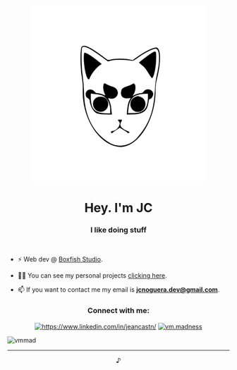 <a href="https://linkedin.com/in//jeancastn/"><p align="center"><img src="https://github.com/VmMad/vmmad/blob/main/assets/mask%20inverted.svg?short_path=ce098bd" width="400" height="400"/></p></a>
<h1 align="center">Hey. I'm JC</h1>

<h3 align="center"> I like doing stuff</h3></br>


- ⚡ Web dev @ [Boxfish Studio](https://github.com/boxfish-studio).

- 👨‍💻 You can see my personal projects [clicking here](https://github.com/VmMad/MyProjects).

- 📫 If you want to contact me my email is **jcnoguera.dev@gmail.com**.




<h3 align="center">Connect with me:</h3>
<p align="center">
<a href="https://linkedin.com/in//jeancastn/" target="blank"><img align="center" src="https://raw.githubusercontent.com/rahuldkjain/github-profile-readme-generator/master/src/images/icons/Social/linked-in-alt.svg" alt="https://www.linkedin.com/in/jeancastn/" height="30" width="40" /></a>
<a href="https://instagram.com/vm.madness" target="blank"><img align="center" src="https://raw.githubusercontent.com/rahuldkjain/github-profile-readme-generator/master/src/images/icons/Social/instagram.svg" alt="vm.madness" height="30" width="40" /></a>
</p>
<p align="left"> <img src="https://komarev.com/ghpvc/?username=vmmad&label=Profile%20views&color=0e75b6&style=flat" alt="vmmad" /> </p>
<hr/><p align="center">♪</p>
